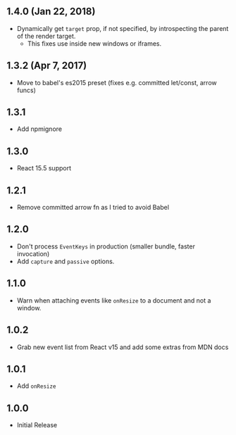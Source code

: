 ## 1.4.0 (Jan 22, 2018)

- Dynamically get `target` prop, if not specified, by introspecting the parent of the render target.
  - This fixes use inside new windows or iframes.

## 1.3.2 (Apr 7, 2017)

- Move to babel's es2015 preset (fixes e.g. committed let/const, arrow funcs)

## 1.3.1

- Add npmignore

## 1.3.0

- React 15.5 support

## 1.2.1

- Remove committed arrow fn as I tried to avoid Babel

## 1.2.0

- Don't process `EventKeys` in production (smaller bundle, faster invocation)
- Add `capture` and `passive` options.

## 1.1.0

- Warn when attaching events like `onResize` to a document and not a window.

## 1.0.2

- Grab new event list from React v15 and add some extras from MDN docs

## 1.0.1

- Add `onResize`

## 1.0.0

- Initial Release
